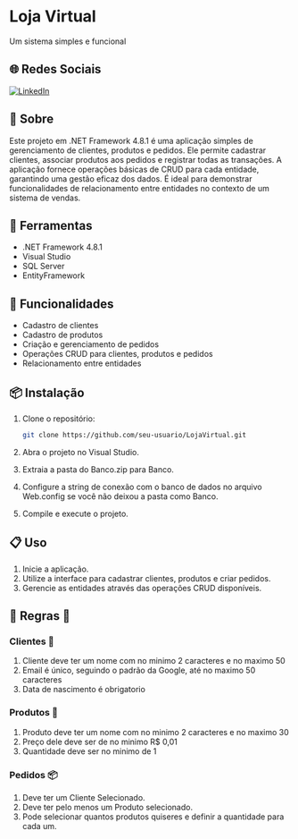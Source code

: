 # Loja Virtual
Um sistema simples e funcional

## 🌐 Redes Sociais
[![LinkedIn](https://img.shields.io/badge/LinkedIn-0E76A8?style=for-the-badge&logo=linkedin&logoColor=white&color=0E76A8&labelColor=0E76A8&)](https://www.linkedin.com/in/davi-jedrzejczyk-03b22a245)

## 📕 Sobre

Este projeto em .NET Framework 4.8.1 é uma aplicação simples de gerenciamento de clientes, produtos e pedidos. Ele permite cadastrar clientes, associar produtos aos pedidos e registrar todas as transações. A aplicação fornece operações básicas de CRUD para cada entidade, garantindo uma gestão eficaz dos dados. É ideal para demonstrar funcionalidades de relacionamento entre entidades no contexto de um sistema de vendas.

## 🔨 Ferramentas

- .NET Framework 4.8.1
- Visual Studio
- SQL Server
- EntityFramework

## 🚀 Funcionalidades

- Cadastro de clientes
- Cadastro de produtos
- Criação e gerenciamento de pedidos
- Operações CRUD para clientes, produtos e pedidos
- Relacionamento entre entidades

## 📦 Instalação

1. Clone o repositório:
   ```bash
   git clone https://github.com/seu-usuario/LojaVirtual.git
   ```
2. Abra o projeto no Visual Studio.

3. Extraia a pasta do Banco.zip para Banco.

4. Configure a string de conexão com o banco de dados no arquivo Web.config se você não deixou a pasta como Banco.

5. Compile e execute o projeto.

## 📋 Uso

1. Inicie a aplicação.
2. Utilize a interface para cadastrar clientes, produtos e criar pedidos.
3. Gerencie as entidades através das operações CRUD disponíveis.

## 📜 Regras 📜

### Clientes 👤

1. Cliente deve ter um nome com no minimo 2 caracteres e no maximo 50
2. Email é único, seguindo o padrão da Google, até no maximo 50 caracteres
3. Data de nascimento é obrigatorio

### Produtos 🛒

1. Produto deve ter um nome com no minimo 2 caracteres e no maximo 30
2. Preço dele deve ser de no minimo R$ 0,01
3. Quantidade deve ser no minimo de 1

### Pedidos 📦

1. Deve ter um Cliente Selecionado.
2. Deve ter pelo menos um Produto selecionado.
3. Pode selecionar quantos produtos quiseres e definir a quantidade para cada um.
